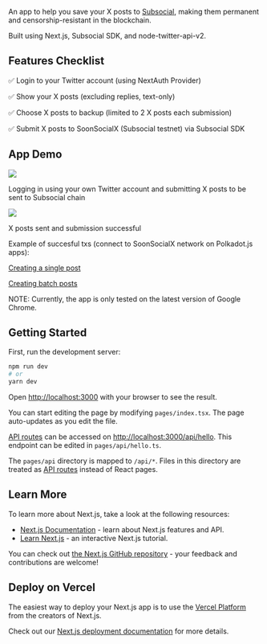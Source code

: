 An app to help you save your X posts to [Subsocial](https://subsocial.network/), making them permanent and censorship-resistant in the blockchain. 

Built using Next.js, Subsocial SDK, and node-twitter-api-v2.

## Features Checklist

✅ Login to your Twitter account (using NextAuth Provider)

✅ Show your X posts (excluding replies, text-only)

✅ Choose X posts to backup (limited to 2 X posts each submission)

✅ Submit X posts to SoonSocialX (Subsocial testnet) via Subsocial SDK

## App Demo

![](login-and-create-posts.gif)

Logging in using your own Twitter account and submitting X posts to be sent to Subsocial chain


![](create-post-success.gif)

X posts sent and submission successful

Example of succesful txs (connect to SoonSocialX network on Polkadot.js apps):

[Creating a single post](https://polkadot.js.org/apps/?rpc=wss%3A%2F%2Frco-para.subsocial.network#/explorer/query/0xf154347d77ac55d8a9a7e1c53f9e30ee49dacdfd50222f027a6e4df8f8c45d52)

[Creating batch posts](https://polkadot.js.org/apps/?rpc=wss%3A%2F%2Frco-para.subsocial.network#/explorer/query/0xdd387d5bb462cd11ba2835752bb66b3a5bbea8d5e485d355d825822276b93a04)

NOTE: Currently, the app is only tested on the latest version of Google Chrome.

## Getting Started

First, run the development server:

```bash
npm run dev
# or
yarn dev
```

Open [http://localhost:3000](http://localhost:3000) with your browser to see the result.

You can start editing the page by modifying `pages/index.tsx`. The page auto-updates as you edit the file.

[API routes](https://nextjs.org/docs/api-routes/introduction) can be accessed on [http://localhost:3000/api/hello](http://localhost:3000/api/hello). This endpoint can be edited in `pages/api/hello.ts`.

The `pages/api` directory is mapped to `/api/*`. Files in this directory are treated as [API routes](https://nextjs.org/docs/api-routes/introduction) instead of React pages.

## Learn More

To learn more about Next.js, take a look at the following resources:

- [Next.js Documentation](https://nextjs.org/docs) - learn about Next.js features and API.
- [Learn Next.js](https://nextjs.org/learn) - an interactive Next.js tutorial.

You can check out [the Next.js GitHub repository](https://github.com/vercel/next.js/) - your feedback and contributions are welcome!

## Deploy on Vercel

The easiest way to deploy your Next.js app is to use the [Vercel Platform](https://vercel.com/new?utm_medium=default-template&filter=next.js&utm_source=create-next-app&utm_campaign=create-next-app-readme) from the creators of Next.js.

Check out our [Next.js deployment documentation](https://nextjs.org/docs/deployment) for more details.
